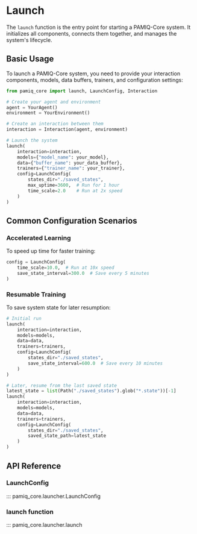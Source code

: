 # Launch

The `launch` function is the entry point for starting a PAMIQ-Core system. It initializes all components, connects them together, and manages the system's lifecycle.

## Basic Usage

To launch a PAMIQ-Core system, you need to provide your interaction components, models, data buffers, trainers, and configuration settings:

```python
from pamiq_core import launch, LaunchConfig, Interaction

# Create your agent and environment
agent = YourAgent()
environment = YourEnvironment()

# Create an interaction between them
interaction = Interaction(agent, environment)

# Launch the system
launch(
    interaction=interaction,
    models={"model_name": your_model},
    data={"buffer_name": your_data_buffer},
    trainers={"trainer_name": your_trainer},
    config=LaunchConfig(
        states_dir="./saved_states",
        max_uptime=3600,  # Run for 1 hour
        time_scale=2.0    # Run at 2x speed
    )
)
```

## Common Configuration Scenarios

### Accelerated Learning

To speed up time for faster training:

```python
config = LaunchConfig(
    time_scale=10.0,  # Run at 10x speed
    save_state_interval=300.0  # Save every 5 minutes
)
```

### Resumable Training

To save system state for later resumption:

```python
# Initial run
launch(
    interaction=interaction,
    models=models,
    data=data,
    trainers=trainers,
    config=LaunchConfig(
        states_dir="./saved_states",
        save_state_interval=600.0  # Save every 10 minutes
    )
)

# Later, resume from the last saved state
latest_state = list(Path("./saved_states").glob("*.state"))[-1]
launch(
    interaction=interaction,
    models=models,
    data=data,
    trainers=trainers,
    config=LaunchConfig(
        states_dir="./saved_states",
        saved_state_path=latest_state
    )
)
```

## API Reference

### LaunchConfig

::: pamiq_core.launcher.LaunchConfig

### launch function

::: pamiq_core.launcher.launch

